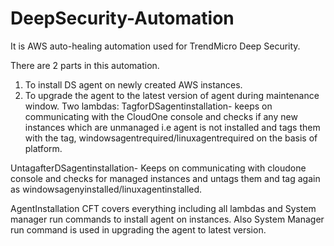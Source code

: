 # DeepSecurity-Automation
It is AWS auto-healing automation used for TrendMicro Deep Security.


There are 2 parts in this automation.

1. To install DS agent on newly created AWS instances.
2. To upgrade the agent to the latest version of agent during maintenance window.
Two lambdas:
TagforDSagentinstallation- keeps on communicating with the CloudOne console and checks if any new instances which are unmanaged i.e agent is not installed and tags them with the tag, windowsagentrequired/linuxagentrequired on the basis of platform.

UntagafterDSagentinstallation- Keeps on communicating with cloudone console and checks for managed instances and untags them and tag again as windowsagenyinstalled/linuxagentinstalled.

AgentInstallation CFT covers everything including all lambdas and System manager run commands to install agent on instances. Also System Manager run command is used in upgrading the agent to latest version.
